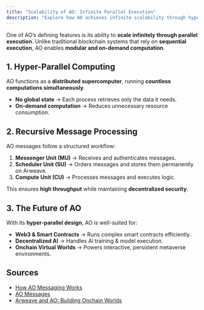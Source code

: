 ```yaml
---
title: "Scalability of AO: Infinite Parallel Execution"
description: "Explore how AO achieves infinite scalability through hyper-parallel computing and modular on-demand computation, revolutionizing decentralized applications."
---
```


One of AO’s defining features is its ability to **scale infinitely through parallel execution**. Unlike traditional blockchain systems that rely on **sequential execution**, AO enables **modular and on-demand computation**.

## **1. Hyper-Parallel Computing**
AO functions as a **distributed supercomputer**, running **countless computations simultaneously**.

- **No global state** → Each process retrieves only the data it needs.
- **On-demand computation** → Reduces unnecessary resource consumption.

## **2. Recursive Message Processing**
AO messages follow a structured workflow:

1. **Messenger Unit (MU)** → Receives and authenticates messages.
2. **Scheduler Unit (SU)** → Orders messages and stores them permanently on Arweave.
3. **Compute Unit (CU)** → Processes messages and executes logic.

This ensures **high throughput** while maintaining **decentralized security**.

## **3. The Future of AO**
With its **hyper-parallel design**, AO is well-suited for:
- **Web3 & Smart Contracts** → Runs complex smart contracts efficiently.
- **Decentralized AI** → Handles AI training & model execution.
- **Onchain Virtual Worlds** → Powers interactive, persistent metaverse environments.

## **Sources**
- [How AO Messaging Works](https://cookbook_ao.g8way.io/concepts/how-it-works.html)
- [AO Messages](https://cookbook_ao.g8way.io/concepts/messages.html)
- [Arweave and AO: Building Onchain Worlds](https://x.com/onlyarweave/status/1866971929179197847)